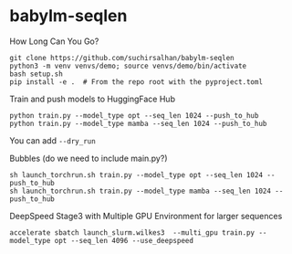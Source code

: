 # babylm-seqlen
How Long Can You Go? 

```
git clone https://github.com/suchirsalhan/babylm-seqlen
python3 -m venv venvs/demo; source venvs/demo/bin/activate
bash setup.sh
pip install -e .  # From the repo root with the pyproject.toml
```

Train and push models to HuggingFace Hub
```
python train.py --model_type opt --seq_len 1024 --push_to_hub 
python train.py --model_type mamba --seq_len 1024 --push_to_hub
```
You can add  `--dry_run`

Bubbles (do we need to include main.py?)

```
sh launch_torchrun.sh train.py --model_type opt --seq_len 1024 --push_to_hub
sh launch_torchrun.sh train.py --model_type mamba --seq_len 1024 --push_to_hub
```

DeepSpeed Stage3 with Multiple GPU Environment for larger sequences 
```
accelerate sbatch launch_slurm.wilkes3  --multi_gpu train.py --model_type opt --seq_len 4096 --use_deepspeed
```
